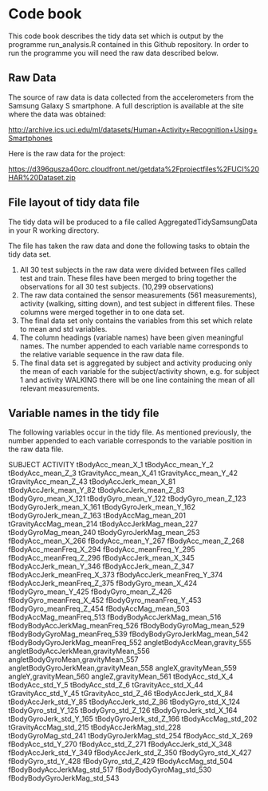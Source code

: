 # Code book

This code book describes the tidy data set which is output by the programme run_analysis.R contained in this Github repository. In order to run the programme you will need the raw data described below. 

## Raw Data
The source of raw data is data collected from the accelerometers from the Samsung Galaxy S smartphone. A full description is available at the site where the data was obtained:

http://archive.ics.uci.edu/ml/datasets/Human+Activity+Recognition+Using+Smartphones

Here is the raw data for the project:

https://d396qusza40orc.cloudfront.net/getdata%2Fprojectfiles%2FUCI%20HAR%20Dataset.zip

## File layout of tidy data file
The tidy data will be produced to a file called AggregatedTidySamsungData in your R working directory.

The file has taken the raw data and done the following tasks to obtain the tidy data set. 

1. All 30 test subjects in the raw data were divided between files called test and train. These files have been merged to bring together the observations for all 30 test subjects. (10,299 observations) 
2. The raw data contained the sensor measurements (561 measurements), activity (walking, sitting down), and test subject in different files. These columns were merged together in to one data set. 
3. The final data set only contains the variables from this set which relate to mean and std variables. 
4. The column headings (variable names) have been given meaningful names. The number appended to each variable name corresponds to the relative variable sequence in the raw data file. 
4. The final data set is aggregated by subject and activity producing only the mean of each variable for the subject/activity shown, e.g. for subject 1 and activity WALKING there will be one line containing the mean of all relevant measurements. 

## Variable names in the tidy file
The following variables occur in the tidy file. As mentioned previously, the number appended to each variable corresponds to the variable position in the raw data file.

SUBJECT
ACTIVITY
tBodyAcc_mean_X_1
tBodyAcc_mean_Y_2
tBodyAcc_mean_Z_3
tGravityAcc_mean_X_41
tGravityAcc_mean_Y_42
tGravityAcc_mean_Z_43
tBodyAccJerk_mean_X_81
tBodyAccJerk_mean_Y_82
tBodyAccJerk_mean_Z_83
tBodyGyro_mean_X_121
tBodyGyro_mean_Y_122
tBodyGyro_mean_Z_123
tBodyGyroJerk_mean_X_161
tBodyGyroJerk_mean_Y_162
tBodyGyroJerk_mean_Z_163
tBodyAccMag_mean_201
tGravityAccMag_mean_214
tBodyAccJerkMag_mean_227
tBodyGyroMag_mean_240
tBodyGyroJerkMag_mean_253
fBodyAcc_mean_X_266
fBodyAcc_mean_Y_267
fBodyAcc_mean_Z_268
fBodyAcc_meanFreq_X_294
fBodyAcc_meanFreq_Y_295
fBodyAcc_meanFreq_Z_296
fBodyAccJerk_mean_X_345
fBodyAccJerk_mean_Y_346
fBodyAccJerk_mean_Z_347
fBodyAccJerk_meanFreq_X_373
fBodyAccJerk_meanFreq_Y_374
fBodyAccJerk_meanFreq_Z_375
fBodyGyro_mean_X_424
fBodyGyro_mean_Y_425
fBodyGyro_mean_Z_426
fBodyGyro_meanFreq_X_452
fBodyGyro_meanFreq_Y_453
fBodyGyro_meanFreq_Z_454
fBodyAccMag_mean_503
fBodyAccMag_meanFreq_513
fBodyBodyAccJerkMag_mean_516
fBodyBodyAccJerkMag_meanFreq_526
fBodyBodyGyroMag_mean_529
fBodyBodyGyroMag_meanFreq_539
fBodyBodyGyroJerkMag_mean_542
fBodyBodyGyroJerkMag_meanFreq_552
angletBodyAccMean,gravity_555
angletBodyAccJerkMean,gravityMean_556
angletBodyGyroMean,gravityMean_557
angletBodyGyroJerkMean,gravityMean_558
angleX,gravityMean_559
angleY,gravityMean_560
angleZ,gravityMean_561
tBodyAcc_std_X_4
tBodyAcc_std_Y_5
tBodyAcc_std_Z_6
tGravityAcc_std_X_44
tGravityAcc_std_Y_45
tGravityAcc_std_Z_46
tBodyAccJerk_std_X_84
tBodyAccJerk_std_Y_85
tBodyAccJerk_std_Z_86
tBodyGyro_std_X_124
tBodyGyro_std_Y_125
tBodyGyro_std_Z_126
tBodyGyroJerk_std_X_164
tBodyGyroJerk_std_Y_165
tBodyGyroJerk_std_Z_166
tBodyAccMag_std_202
tGravityAccMag_std_215
tBodyAccJerkMag_std_228
tBodyGyroMag_std_241
tBodyGyroJerkMag_std_254
fBodyAcc_std_X_269
fBodyAcc_std_Y_270
fBodyAcc_std_Z_271
fBodyAccJerk_std_X_348
fBodyAccJerk_std_Y_349
fBodyAccJerk_std_Z_350
fBodyGyro_std_X_427
fBodyGyro_std_Y_428
fBodyGyro_std_Z_429
fBodyAccMag_std_504
fBodyBodyAccJerkMag_std_517
fBodyBodyGyroMag_std_530
fBodyBodyGyroJerkMag_std_543

